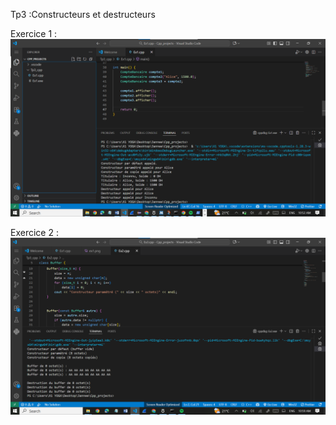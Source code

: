 Tp3  :Constructeurs et destructeurs


Exercice 1 :
![image alt](https://github.com/laouysalma/Tp3Cpp/blob/main/images/ex1.png?raw=true)


Exercice 2 :
![image alt](https://github.com/laouysalma/Tp3Cpp/blob/main/images/ex2.png?raw=true)

